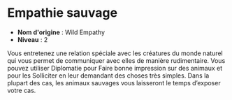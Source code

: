 # Empathie sauvage

 * **Nom d'origine** : Wild Empathy
 * **Niveau** : 2


<p>Vous entretenez une relation spéciale avec les créatures du monde naturel qui vous permet de communiquer avec elles de manière rudimentaire. Vous pouvez utiliser Diplomatie pour Faire bonne impression sur des animaux et pour les Solliciter en leur demandant des choses très simples. Dans la plupart des cas, les animaux sauvages vous laisseront le temps d’exposer votre cas.</p>